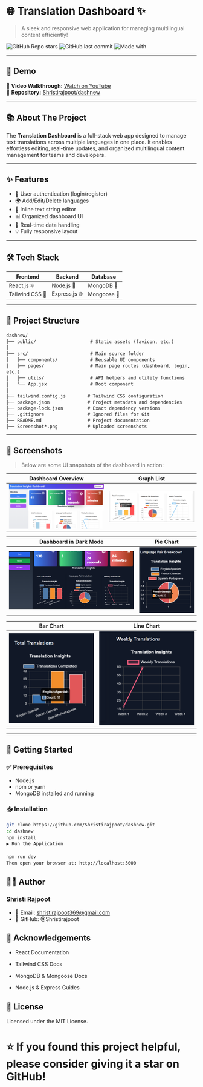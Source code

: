 # 🌐 Translation Dashboard ✨  
> A sleek and responsive web application for managing multilingual content efficiently!

![GitHub Repo stars](https://img.shields.io/github/stars/Shristirajpoot/dashnew?style=social)
![GitHub last commit](https://img.shields.io/github/last-commit/Shristirajpoot/dashnew?color=brightgreen)
![Made with](https://img.shields.io/badge/Made%20with-React%20%2B%20MongoDB-blue)

---

## 📸 Demo

🎥 **Video Walkthrough:** [Watch on YouTube](https://youtu.be/1uEAXN7Kfms)  
🔗 **Repository:** [Shristirajpoot/dashnew](https://github.com/Shristirajpoot/dashnew)

---

## 📚 About The Project

The **Translation Dashboard** is a full-stack web app designed to manage text translations across multiple languages in one place. It enables effortless editing, real-time updates, and organized multilingual content management for teams and developers.

---

## ✨ Features

- 🔐 User authentication (login/register)
- 🌍 Add/Edit/Delete languages
- 📝 Inline text string editor
- 📊 Organized dashboard UI
- 🔄 Real-time data handling
- 💡 Fully responsive layout

---

## 🛠️ Tech Stack

| Frontend | Backend | Database |
|----------|---------|----------|
| React.js ⚛️ | Node.js 🚀 | MongoDB 🍃 |
| Tailwind CSS 🎨 | Express.js 🌐 | Mongoose 🧩 |

---

## 📂 Project Structure
```plaintext
dashnew/
├── public/                    # Static assets (favicon, etc.)
│
├── src/                       # Main source folder
│   ├── components/            # Reusable UI components
│   ├── pages/                 # Main page routes (dashboard, login, etc.)
│   ├── utils/                 # API helpers and utility functions
│   └── App.jsx                # Root component
│
├── tailwind.config.js        # Tailwind CSS configuration
├── package.json              # Project metadata and dependencies
├── package-lock.json         # Exact dependency versions
├── .gitignore                # Ignored files for Git
├── README.md                 # Project documentation
├── Screenshot*.png           # Uploaded screenshots

```

---

## 🧪 Screenshots

> Below are some UI snapshots of the dashboard in action:

| Dashboard Overview | Graph List |
|--------------------|----------------|
| ![Dashboard 1](./Screenshot%202025-06-10%20163202.png) | ![Dashboard 2](./Screenshot%202025-06-10%20163213.png) |

| Dashboard in Dark Mode | Pie Chart |
|------------------|--------------|
| ![Editor](./Screenshot%202025-06-10%20163226.png) | ![Add Language](./Screenshot%202025-06-10%20163237.png) |

| Bar Chart | Line Chart |
|------------------|----------------|
| ![Delete](./Screenshot%202025-06-10%20163241.png) | ![Strings](./Screenshot%202025-06-10%20163249.png) |

---

## 🚀 Getting Started

### ✅ Prerequisites

- Node.js
- npm or yarn
- MongoDB installed and running

### 📥 Installation

```bash
git clone https://github.com/Shristirajpoot/dashnew.git
cd dashnew
npm install
▶️ Run the Application

npm run dev
Then open your browser at: http://localhost:3000
```

## 👩‍💻 Author
###  Shristi Rajpoot
- 📧 Email: shristirajpoot369@gmail.com
- 🔗 GitHub: @Shristirajpoot

## 💬 Acknowledgements
- React Documentation

- Tailwind CSS Docs

- MongoDB & Mongoose Docs

- Node.js & Express Guides

## 📄 License
Licensed under the MIT License.

# ⭐ If you found this project helpful, please consider giving it a star on GitHub!
